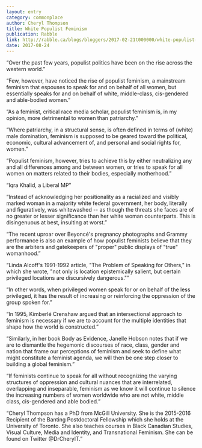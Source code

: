 ```yaml
---
layout: entry
category: commonplace
author: Cheryl Thompson
title: White Populist Feminism
publication: Rabble
link: http://rabble.ca/blogs/bloggers/2017-02-21t000000/white-populist-feminism-makes-intersectionality-nearly-impossible
date: 2017-08-24
---
```


“Over the past few years, populist politics have been on the rise across the western world.”

“Few, however, have noticed the rise of populist feminism, a mainstream feminism that espouses to speak for and on behalf of all women, but essentially speaks for and on behalf of white, middle-class, cis-gendered and able-bodied women.”

“As a feminist, critical race media scholar, populist feminism is, in my opinion, more detrimental to women than patriarchy.”

“Where patriarchy, in a structural sense, is often defined in terms of (white) male domination, feminism is supposed to be geared toward the political, economic, cultural advancement of, and personal and social rights for, women.”

“Populist feminism, however, tries to achieve this by either neutralizing any and all differences among and between women, or tries to speak for all women on matters related to their bodies, especially motherhood.”

“Iqra Khalid, a Liberal MP”

“Instead of acknowledging her positionality as a racialized and visibly marked woman in a majority white federal government, her body, literally and figuratively, was whitewashed -- as though the threats she faces are of no greater or lesser significance than her white woman counterparts. This is disingenuous at best, insulting at worst.”

“The recent uproar over Beyoncé's pregnancy photographs and Grammy performance is also an example of how populist feminists believe that they are the arbiters and gatekeepers of "proper" public displays of "true" womanhood.”

“Linda Alcoff's 1991-1992 article, "The Problem of Speaking for Others," in which she wrote, "not only is location epistemically salient, but certain privileged locations are discursively dangerous."”

“In other words, when privileged women speak for or on behalf of the less privileged, it has the result of increasing or reinforcing the oppression of the group spoken for.”

“In 1995, Kimberlé Crenshaw argued that an intersectional approach to feminism is necessary if we are to account for the multiple identities that shape how the world is constructed.”

“Similarly, in her book Body as Evidence, Janelle Hobson notes that if we are to dismantle the hegemonic discourses of race, class, gender and nation that frame our perceptions of feminism and seek to define what might constitute a feminist agenda, we will then be one step closer to building a global feminism.”

“If feminists continue to speak for all without recognizing the varying structures of oppression and cultural nuances that are interrelated, overlapping and inseparable, feminism as we know it will continue to silence the increasing numbers of women worldwide who are not white, middle class, cis-gendered and able bodied.”

“Cheryl Thompson has a PhD from McGill University. She is the 2015-2016 Recipient of the Banting Postdoctoral Fellowship which she holds at the University of Toronto. She also teaches courses in Black Canadian Studies, Visual Culture, Media and Identity, and Transnational Feminism. She can be found on Twitter @DrCherylT.”

